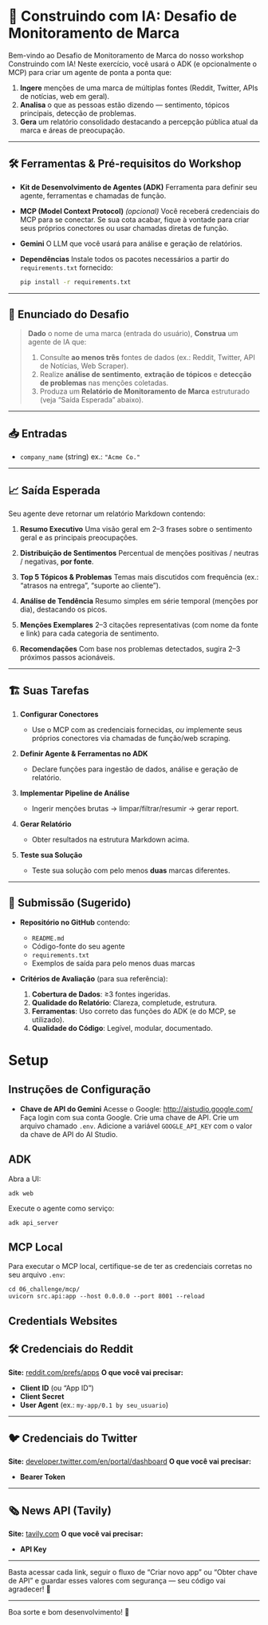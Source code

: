 # 🚀 Construindo com IA: Desafio de Monitoramento de Marca

Bem-vindo ao Desafio de Monitoramento de Marca do nosso workshop Construindo com IA! Neste exercício, você usará o ADK (e opcionalmente o MCP) para criar um agente de ponta a ponta que:

1. **Ingere** menções de uma marca de múltiplas fontes (Reddit, Twitter, APIs de notícias, web em geral).
2. **Analisa** o que as pessoas estão dizendo — sentimento, tópicos principais, detecção de problemas.
3. **Gera** um relatório consolidado destacando a percepção pública atual da marca e áreas de preocupação.

---


## 🛠 Ferramentas & Pré-requisitos do Workshop

- **Kit de Desenvolvimento de Agentes (ADK)**
  Ferramenta para definir seu agente, ferramentas e chamadas de função.

- **MCP (Model Context Protocol)** _(opcional)_
  Você receberá credenciais do MCP para se conectar. Se sua cota acabar, fique à vontade para criar seus próprios conectores ou usar chamadas diretas de função.

- **Gemini**
  O LLM que você usará para análise e geração de relatórios.

- **Dependências**
  Instale todos os pacotes necessários a partir do `requirements.txt` fornecido:

  ```bash
  pip install -r requirements.txt
  ```

---

## 🚦 Enunciado do Desafio

> **Dado** o nome de uma marca (entrada do usuário),
> **Construa** um agente de IA que:
> 1. Consulte **ao menos três** fontes de dados (ex.: Reddit, Twitter, API de Notícias, Web Scraper).
> 2. Realize **análise de sentimento**, **extração de tópicos** e **detecção de problemas** nas menções coletadas.
> 3. Produza um **Relatório de Monitoramento de Marca** estruturado (veja “Saída Esperada” abaixo).

---

## 📥 Entradas

- `company_name` (string)
  ex.: `"Acme Co."`


---

## 📈 Saída Esperada

Seu agente deve retornar um relatório Markdown contendo:

1. **Resumo Executivo**
   Uma visão geral em 2–3 frases sobre o sentimento geral e as principais preocupações.

2. **Distribuição de Sentimentos**
   Percentual de menções positivas / neutras / negativas, **por fonte**.

3. **Top 5 Tópicos & Problemas**
   Temas mais discutidos com frequência (ex.: “atrasos na entrega”, “suporte ao cliente”).

4. **Análise de Tendência**
   Resumo simples em série temporal (menções por dia), destacando os picos.

5. **Menções Exemplares**
   2–3 citações representativas (com nome da fonte e link) para cada categoria de sentimento.

6. **Recomendações**
   Com base nos problemas detectados, sugira 2–3 próximos passos acionáveis.

---

## 🏗 Suas Tarefas

1. **Configurar Conectores**
   - Use o MCP com as credenciais fornecidas, *ou* implemente seus próprios conectores via chamadas de função/web scraping.

2. **Definir Agente & Ferramentas no ADK**
   - Declare funções para ingestão de dados, análise e geração de relatório.

3. **Implementar Pipeline de Análise**
   - Ingerir menções brutas → limpar/filtrar/resumir → gerar report.

4. **Gerar Relatório**
   - Obter resultados na estrutura Markdown acima.

5. **Teste sua Solução**
   - Teste sua solução com pelo menos **duas** marcas diferentes.

---

## 📝 Submissão (Sugerido)

- **Repositório no GitHub** contendo:
  - `README.md`
  - Código-fonte do seu agente
  - `requirements.txt`
  - Exemplos de saída para pelo menos duas marcas

- **Critérios de Avaliação** (para sua referência):
  1. **Cobertura de Dados**: ≥3 fontes ingeridas.
  2. **Qualidade do Relatório**: Clareza, completude, estrutura.
  3. **Ferramentas**: Uso correto das funções do ADK (e do MCP, se utilizado).
  4. **Qualidade do Código**: Legível, modular, documentado.

# Setup

## Instruções de Configuração

- **Chave de API do Gemini**
  Acesse o Google: http://aistudio.google.com/
  Faça login com sua conta Google.
  Crie uma chave de API.
  Crie um arquivo chamado `.env`.
  Adicione a variável `GOOGLE_API_KEY` com o valor da chave de API do AI Studio.

## ADK

Abra a UI:

```
adk web
```

Execute o agente como serviço:

```
adk api_server
```

## MCP Local

Para executar o MCP local, certifique-se de ter as credenciais corretas no seu arquivo `.env`:

```
cd 06_challenge/mcp/
uvicorn src.api:app --host 0.0.0.0 --port 8001 --reload
```

## Credentials Websites

## 🛠️ Credenciais do Reddit
**Site:** [reddit.com/prefs/apps](https://www.reddit.com/prefs/apps)
**O que você vai precisar:**
- **Client ID** (ou “App ID”)
- **Client Secret**
- **User Agent** (ex.: `my-app/0.1 by seu_usuario`)

---

## 🐦 Credenciais do Twitter
**Site:** [developer.twitter.com/en/portal/dashboard](https://developer.twitter.com/en/portal/dashboard)
**O que você vai precisar:**
- **Bearer Token**

---

## 🗞️ News API (Tavily)
**Site:** [tavily.com](https://tavily.com/)
**O que você vai precisar:**
- **API Key**

---

Basta acessar cada link, seguir o fluxo de “Criar novo app” ou “Obter chave de API” e guardar esses valores com segurança — seu código vai agradecer! 🎉


---

Boa sorte e bom desenvolvimento! 🌟
